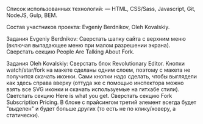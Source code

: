 Список использованных технологий:
— HTML, CSS/Sass, Javascript, Git, NodeJS, Gulp, BEM.

Cостав участников проекта: Evgeniy Berdnikov, Oleh Kovalskiy.

Задания Evgeniy Berdnikov:
Сверстать шапку сайта с верхним меню (включая выпадающее меню при малом разрешении экрана).
Сверстать секцию People Are Talking About Fork.

Задания Oleh Kovalskiy:
Сверстать блок Revolutionary Editor. Кнопки watch/star/fork на макете сделаны одним слоем, поэтому с макета не получится скачать иконки. Сами кнопки надо сделать, чтобы выглядели как здесь справа вверху (оттуда же с помощью инспектора можно взять все SVG иконки и скачать используемые на гитхабе стили).
Светстать секцию Here is what you get.
Сверстать секцию Fork Subscription Pricing. В блоке с прайсингом третий элемент всегда будет "выделен" и будет больше других (то есть не по клику/ховеру, а статически).
